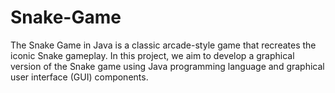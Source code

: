 # Snake-Game
The Snake Game in Java is a classic arcade-style game that recreates the iconic Snake gameplay. In this project, we aim to develop a graphical version of the Snake game using Java programming language and graphical user interface (GUI) components. 
